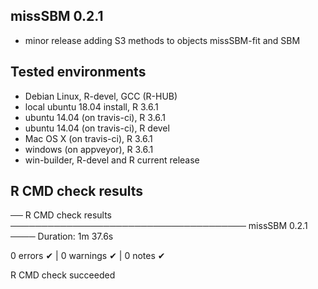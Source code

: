 
## missSBM 0.2.1

- minor release adding S3 methods to objects missSBM-fit and SBM

## Tested environments

- Debian Linux, R-devel, GCC (R-HUB)
- local ubuntu 18.04 install, R 3.6.1
- ubuntu 14.04 (on travis-ci), R 3.6.1
- ubuntu 14.04 (on travis-ci), R devel
- Mac OS X (on travis-ci), R 3.6.1
- windows (on appveyor), R 3.6.1
- win-builder, R-devel and R current release

## R CMD check results

── R CMD check results ────────────────────────────────────── missSBM 0.2.1 ────
Duration: 1m 37.6s

0 errors ✔ | 0 warnings ✔ | 0 notes ✔

R CMD check succeeded
